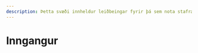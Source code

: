 ```yaml
---
description: Þetta svæði innheldur leiðbeingar fyrir þá sem nota stafrænar lausnir FRÍ
---
```


# Inngangur

